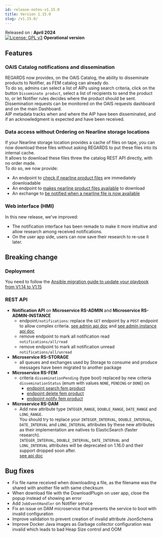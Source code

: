 ```yaml
---
id: release-notes-v1.15.0
title: Version 1.15.0
slug: /v1.15.0/
---
```


Released on : **April 2024**  
[![License: GPL v3](https://img.shields.io/badge/License-GPLv3-blue.svg)](https://www.gnu.org/licenses/gpl-3.0)
**Operational version**

## Features

### OAIS Catalog notifications and dissemination

REGARDS now provides, on the OAIS Catalog, the ability to disseminate products to Notifier, as FEM catalog can already
do.  
To do so, admins can select a list of AIPs using search criteria, click on the button `Disseminate product`, select
a list of recipients to send the product to, or let Notifier rules decides where the product should be sent.  
Dissemination requests can be monitored on the OAIS requests dashboard and on the main Dashboard.  
AIP metadata tracks when and where the AIP have been disseminated, and if an acknowledgment is expected and have been
received.

### Data access without Ordering on Nearline storage locations

If your Nearline storage location provides a cache of files on tape, you can now download these files without asking
REGARDS to put these files into its internal cache.  
It allows to download these files threw the catalog REST API directly, with no order made.  
To do so, we now provide:

* An endpoint to [check if nearline product files](/docs/next/development/backend/services/catalog/file-restoration-api#check-product-availability-endpoint) are immediately downloadable
* An endpoint to [makes nearline product files available](/docs/next/development/backend/services/catalog/file-restoration-api#product-restoration-endpoint) to download
* An exchange to [be notified when a nearline file is now available](/docs/next/development/backend/services/storage/file-availability-api)

### Web interface (HMI)

In this new release, we've improved:

* The notification interface has been remade to make it more intuitive and allow research among received notifications.
* On the user app side, users can now save their research to re-use it later.

## Breaking change

### Deployment

You need to follow the [Ansible migration guide to update your playbook from V1.14 to V1.15](/docs/next/setup/swarm/migration/1.14-to-1.15)

### REST API

- **Notification API** on **Microservice RS-ADMIN** and **Microservice RS-ADMIN-INSTANCE**
    - endpoint`/notifications`: replace the `GET` endpoint by a `POST` endpoint to allow complex
      criteria. [see admin api doc](/docs/next/development/backend/services/admin/api-swagger#tag/notification-controller/operation/retrieveNotifications)
      and [see admin instance api doc](/docs/next/development/backend/services/admin-instance/api-swagger#tag/notification-controller/operation/retrieveNotifications)
    - remove endpoint to mark all notification read `notifications/all/read`
    - remove endpoint to mark all notification unread `notifications/all/unread`
- **Microservice RS-STORAGE**
  - all queues and exchanges used by Storage to consume and produce messages have been migrated to another package
- **Microservice RS-FEM**
    - criteria `disseminationPending` (type bool) replaced by new criteria `disseminationStatus` (enum with
      values `NONE`, `PENDING` or `DONE`) on
        - [endpoint search fem product](/docs/next/development/backend/services/fem/guides/rest/api#tag/feature-entity-controller/operation/searchFeatures)
        - [endpoint delete fem product](/docs/next/development/backend/services/fem/guides/rest/api#tag/feature-entity-controller/operation/deleteFeatures_1)
        - [endpoint notify fem product](/docs/next/development/backend/services/fem/guides/rest/api#tag/feature-entity-controller/operation/notifyFeatures)
- **Microservice RS-DAM**
    - Add new attribute type `INTEGER_RANGE`, `DOUBLE_RANGE`, `DATE_RANGE` and `LONG_RANGE`.  
      You should try to replace your `INTEGER_INTERVAL`, `DOUBLE_INTERVAL`, `DATE_INTERVAL` and `LONG_INTERVAL`
      attributes by these new attributes as their implementation are natives to ElasticSearch (faster research).  
      `INTEGER_INTERVAL`, `DOUBLE_INTERVAL`, `DATE_INTERVAL` and `LONG_INTERVAL` attributes will be deprecated on 1.16.0
      and their support dropped soon after.  
      [see api doc](/docs/next/development/backend/services/dam/api-swagger#tag/attribute-model-controller/operation/getAttributes)

## Bug fixes

- Fix file name received when downloading a file, as the filename was the shared with another file with same checksum
- When download file with the DownloadPlugin on user app, close the popup instead of showing an error
- Add `JobEventHandler` on Notifier service
- Fix an issue on DAM microservice that prevents the service to boot with invalid configuration
- Improve validation to prevent creation of invalid attribute JsonSchema
- Improve Docker Java images as Garbage collector configuration was invalid which leads to bad Heap Size control and OOM
